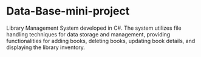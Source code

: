 # Data-Base-mini-project
Library Management System developed in C#. The system utilizes file handling techniques for data storage and management, providing functionalities for adding books, deleting books, updating book details, and displaying the library inventory.
